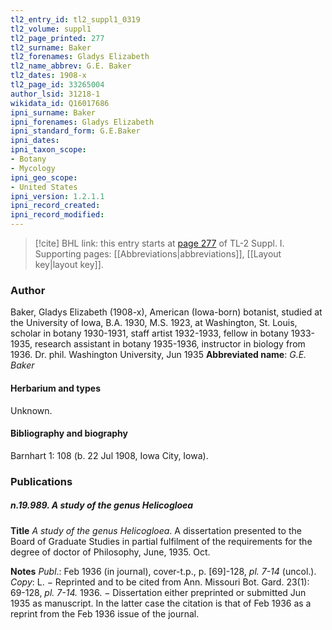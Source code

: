```yaml
---
tl2_entry_id: tl2_suppl1_0319
tl2_volume: suppl1
tl2_page_printed: 277
tl2_surname: Baker
tl2_forenames: Gladys Elizabeth
tl2_name_abbrev: G.E. Baker
tl2_dates: 1908-x
tl2_page_id: 33265004
author_lsid: 31218-1
wikidata_id: Q16017686
ipni_surname: Baker
ipni_forenames: Gladys Elizabeth
ipni_standard_form: G.E.Baker
ipni_dates: 
ipni_taxon_scope: 
- Botany
- Mycology
ipni_geo_scope: 
- United States
ipni_version: 1.2.1.1
ipni_record_created: 
ipni_record_modified:
---
```



> [!cite] BHL link: this entry starts at [page 277](https://www.biodiversitylibrary.org/page/33265004) of TL-2 Suppl. I.
> Supporting pages: [[Abbreviations|abbreviations]], [[Layout key|layout key]].

### Author

Baker, Gladys Elizabeth (1908-x), American (Iowa-born) botanist, studied at the University of Iowa, B.A. 1930, M.S. 1923, at Washington, St. Louis, scholar in botany 1930-1931, staff artist 1932-1933, fellow in botany 1933-1935, research assistant in botany 1935-1936, instructor in biology from 1936. Dr. phil. Washington University, Jun 1935 
**Abbreviated name**: *G.E. Baker*

#### Herbarium and types

Unknown.

#### Bibliography and biography

Barnhart 1: 108 (b. 22 Jul 1908, Iowa City, Iowa).

### Publications

##### n.19.989. A study of the genus Helicogloea

**Title**
*A study of the genus Helicogloea*. A dissertation presented to the Board of Graduate Studies in partial fulfilment of the requirements for the degree of doctor of Philosophy, June, 1935. Oct.

**Notes**
*Publ*.: Feb 1936 (in journal), cover-t.p., p. \[69\]-128, *pl. 7-14* (uncol.). *Copy*: L. − Reprinted and to be cited from Ann. Missouri Bot. Gard. 23(1): 69-128, *pl. 7-14.* 1936. − Dissertation either preprinted or submitted Jun 1935 as manuscript. In the latter case the citation is that of Feb 1936 as a reprint from the Feb 1936 issue of the journal.

